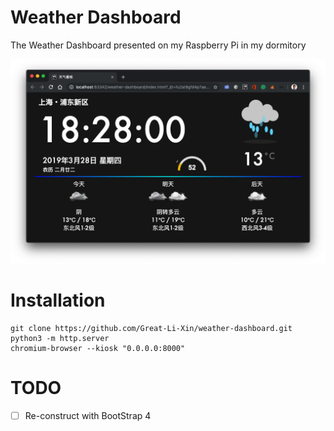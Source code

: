 # Weather Dashboard
The Weather Dashboard presented on my Raspberry Pi in my dormitory

![](./img/ScreenShot.png)

# Installation
```
git clone https://github.com/Great-Li-Xin/weather-dashboard.git
python3 -m http.server
chromium-browser --kiosk "0.0.0.0:8000"
```

# TODO
- [ ] Re-construct with BootStrap 4